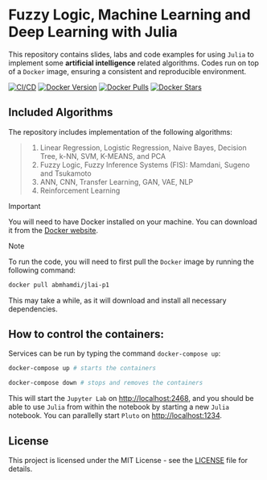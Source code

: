 # Fuzzy Logic, Machine Learning and Deep Learning with Julia

This repository contains slides, labs and code examples for using `Julia` to implement some **artificial intelligence** related algorithms. Codes run on top of a `Docker` image, ensuring a consistent and reproducible environment.

[![CI/CD](https://github.com/a-mhamdi/jlai/actions/workflows/jlai.yml/badge.svg)](https://github.com/a-mhamdi/jlai/actions/workflows/jlai.yml)
[![Docker Version](https://img.shields.io/docker/v/abmhamdi/jlai?sort=semver)](https://hub.docker.com/r/abmhamdi/jlai)
[![Docker Pulls](https://img.shields.io/docker/pulls/abmhamdi/jlai)](https://hub.docker.com/r/abmhamdi/jlai)
[![Docker Stars](https://img.shields.io/docker/stars/abmhamdi/jlai)](https://hub.docker.com/r/abmhamdi/jlai)

## Included Algorithms

The repository includes implementation of the following algorithms:
>1. Linear Regression, Logistic Regression, Naive Bayes, Decision Tree, k-NN, SVM, K-MEANS, and PCA
>1. Fuzzy Logic, Fuzzy Inference Systems (FIS): Mamdani, Sugeno and Tsukamoto 
>1. ANN, CNN, Transfer Learning, GAN, VAE, NLP
>1. Reinforcement Learning

> [!IMPORTANT]
> 
> You will need to have Docker installed on your machine. You can download it from the [Docker website](https://hub.docker.com).

> [!NOTE]
> To run the code, you will need to first pull the `Docker` image by running the following command:
>
> ```zsh
> docker pull abmhamdi/jlai-p1
> ```
> 
> This may take a while, as it will download and install all necessary dependencies.

## How to control the containers:

Services can be run by typing the command `docker-compose up`:

 ```bash
docker-compose up # starts the containers
```
```bash
docker-compose down # stops and removes the containers
```

This will start the `Jupyter Lab` on [http://localhost:2468](http://localhost:2468), and you should be able to use `Julia` from within the notebook by starting a new `Julia` notebook. You can parallelly start `Pluto` on [http://localhost:1234](http://localhost:1234).

## License
This project is licensed under the MIT License - see the [LICENSE](https://raw.githubusercontent.com/a-mhamdi/jlai/refs/heads/main/LICENSE) file for details.
